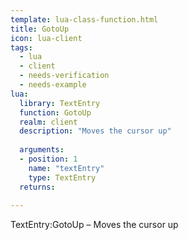 ```yaml
---
template: lua-class-function.html
title: GotoUp
icon: lua-client
tags:
  - lua
  - client
  - needs-verification
  - needs-example
lua:
  library: TextEntry
  function: GotoUp
  realm: client
  description: "Moves the cursor up"
  
  arguments:
  - position: 1
    name: "textEntry"
    type: TextEntry
  returns:
    
---
```


<div class="lua__search__keywords">
TextEntry:GotoUp &#x2013; Moves the cursor up
</div>
